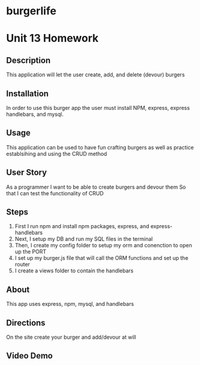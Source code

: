 # burgerlife

# Unit 13 Homework

## Description 
This application will let the user create, add, and delete (devour) burgers

## Installation
In order to use this burger app the user must install NPM, express, express handlebars, and mysql. 

## Usage 
This application can be used to have fun crafting burgers as well as practice establsihing and using the CRUD method

## User Story 
As a programmer 
I want to be able to create burgers and devour them 
So that I can test the functionality of CRUD


## Steps
1. First I run npm and install npm packages, express, and express-handlebars 
2. Next, I setup my DB and run my SQL files in the terminal 
3. Then, I create my config folder to setup my orm and conenction to open up the PORT
4. I set up my burger.js file that will call the ORM functions and set up the router 
5. I create a views folder to contain the handlebars  


## About
This app uses express, npm, mysql, and handlebars 

## Directions

On the site create your burger and add/devour at will

## Video Demo 
